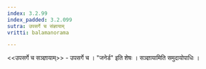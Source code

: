 ```yaml
---
index: 3.2.99
index_padded: 3.2.099
sutra: उपसर्गे च संज्ञायाम्
vritti: balamanorama

---
```

<<उपसर्गे च सञ्ज्ञायाम्>> - उपसर्गे च । "जनेर्ड" इति शेषः । सञ्ज्ञायामिति समुदायोपाधिः । 